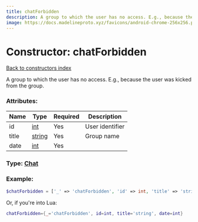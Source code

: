 ```yaml
---
title: chatForbidden
description: A group to which the user has no access. E.g., because the user was kicked from the group.
image: https://docs.madelineproto.xyz/favicons/android-chrome-256x256.png
---
```

# Constructor: chatForbidden  
[Back to constructors index](index.md)



A group to which the user has no access. E.g., because the user was kicked from the group.

### Attributes:

| Name     |    Type       | Required | Description |
|----------|---------------|----------|-------------|
|id|[int](../types/int.md) | Yes|User identifier|
|title|[string](../types/string.md) | Yes|Group name|
|date|[int](../types/int.md) | Yes|



### Type: [Chat](../types/Chat.md)


### Example:

```php
$chatForbidden = ['_' => 'chatForbidden', 'id' => int, 'title' => 'string', 'date' => int];
```  


Or, if you're into Lua:

```lua
chatForbidden={_='chatForbidden', id=int, title='string', date=int}

```


